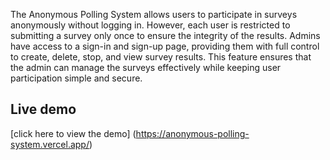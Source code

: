 The Anonymous Polling System allows users to participate in surveys anonymously without logging in. However, each user is restricted to submitting a survey only once to ensure the integrity of the results. Admins have access to a sign-in and sign-up page, providing them with full control to create, delete, stop, and view survey results. This feature ensures that the admin can manage the surveys effectively while keeping user participation simple and secure.
## Live demo
[click here to view the demo] (https://anonymous-polling-system.vercel.app/)

